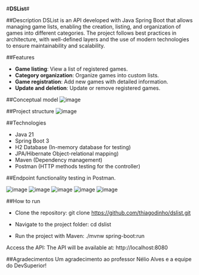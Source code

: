 #**DSList**#

##Description
DSList is an API developed with Java Spring Boot that allows managing game lists, enabling the creation, listing, and organization of games into different categories. The project follows best practices in architecture, with well-defined layers and the use of modern technologies to ensure maintainability and scalability.

##Features

- **Game listing**: View a list of registered games.
- **Category organization**: Organize games into custom lists.
- **Game registration**: Add new games with detailed information.
- **Update and deletion**: Update or remove registered games.

##Conceptual model
![image](https://github.com/user-attachments/assets/e2e8d65f-3c88-463f-9b8b-b8acc481fde4)

##Project structure
![image](https://github.com/user-attachments/assets/64cccf5c-4664-481b-bb9b-a5a9d6f04e07)

##Technologies

- Java 21
- Spring Boot 3
- H2 Database (In-memory database for testing)
- JPA/Hibernate Object-relational mapping)
- Maven (Dependency management)
- Postman (HTTP methods testing for the controller)

##Endpoint functionality testing in Postman.

![image](https://github.com/user-attachments/assets/1f10314d-feae-4369-a1a0-7539dc84b9f8)
![image](https://github.com/user-attachments/assets/d67d08e3-f4b7-4db3-8c98-d2edd3ee636a)
![image](https://github.com/user-attachments/assets/b8718b27-9785-4be5-98b9-ecc80a4fbe36)
![image](https://github.com/user-attachments/assets/e3045c4f-8879-4ef1-880e-81f9de208ce1)
![image](https://github.com/user-attachments/assets/412547c2-527e-4775-aa94-58ac309d0d16)

##How to run

- Clone the repository:
git clone https://github.com/thiagodinho/dslist.git

- Navigate to the project folder:
cd dslist

- Run the project with Maven:
./mvnw spring-boot:run

Access the API:
The API will be available at: http://localhost:8080

##Agradecimentos
Um agradecimento ao professor Nélio Alves e a equipe do DevSuperior!





